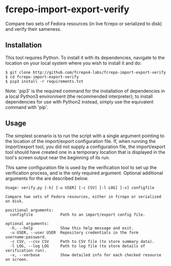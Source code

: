 # fcrepo-import-export-verify
Compare two sets of Fedora resources (in live fcrepo or serialized to disk) and verify their sameness.

## Installation
This tool requires Python. To install it with its dependencies, navigate to the location on your local system where you wish to install it and do:
```
$ git clone http://github.com/fcrepo4-labs/fcrepo-import-export-verify
$ cd fcrepo-import-export-verify
$ pip3 install -r requirements.txt
```
Note: 'pip3' is the required command for the installation of dependencies in a local Python3 environment (the recommended interpreter); to install dependencies for use with Python2 instead, simply use the equivalent command with 'pip'.

## Usage
The simplest scenario is to run the script with a single argument pointing to the location of the import/export configuration file. If, when running the import/export tool, you did not supply a configuration file, the import/export tool should have created one in a temporary location that is displayed in the tool's screen output near the beginning of its run.  

This same configuration file is used by the verification tool to set up the verification process, and is the only required argument. Optional additional arguments for the are described below.
```
Usage: verify.py [-h] [-u USER] [-c CSV] [-l LOG] [-v] configfile

Compare two sets of Fedora resources, either in fcrepo or serialized on disk.

positional arguments:
  configfile            Path to an import/export config file.

optional arguments:
  -h, --help            Show this help message and exit.
  -u USER, --user USER  Repository credentials in the form username:password.
  -c CSV, --csv CSV     Path to CSV file (to store summary data).
  -l LOG, --log LOG     Path to log file (to store details of verification run).
  -v, --verbose         Show detailed info for each checked resource on screen.
```

